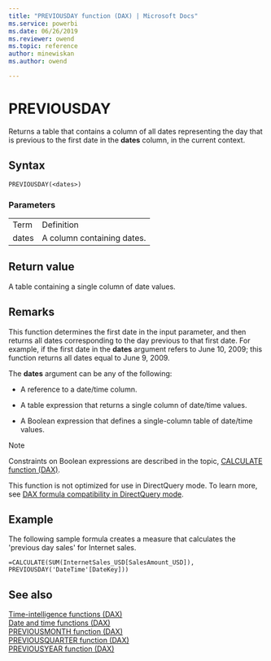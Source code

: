 ```yaml
---
title: "PREVIOUSDAY function (DAX) | Microsoft Docs"
ms.service: powerbi 
ms.date: 06/26/2019
ms.reviewer: owend
ms.topic: reference
author: minewiskan
ms.author: owend

---
```

# PREVIOUSDAY
Returns a table that contains a column of all dates representing the day that is previous to the first date in the **dates** column, in the current context.  
  
## Syntax  
  
```dax
PREVIOUSDAY(<dates>)  
```
  
### Parameters  
  
|||  
|-|-|  
|Term|Definition|  
|dates|A column containing dates.|  
  
## Return value  
A table containing a single column of date values.  
  
## Remarks  
This function determines the first date in the input parameter, and then returns all dates corresponding to the day previous to that first date. For example, if the first date in the **dates** argument refers to June 10, 2009; this function returns all dates equal to June 9, 2009.  
  
The **dates** argument can be any of the following:  
  
-   A reference to a date/time column.  
  
-   A table expression that returns a single column of date/time values.  
  
-   A Boolean expression that defines a single-column table of date/time values.  
  
> [!NOTE]  
> Constraints on Boolean expressions are described in the topic, [CALCULATE function &#40;DAX&#41;](calculate-function-dax.md).  
  
This function is not optimized for use in DirectQuery mode. To learn more, see  [DAX formula compatibility in DirectQuery mode](https://go.microsoft.com/fwlink/?LinkId=219172). 
  
## Example  
The following sample formula creates a measure that calculates the 'previous day sales' for Internet sales.  
  
```dax
=CALCULATE(SUM(InternetSales_USD[SalesAmount_USD]), PREVIOUSDAY('DateTime'[DateKey]))  
```
  
## See also  
[Time-intelligence functions &#40;DAX&#41;](time-intelligence-functions-dax.md)  
[Date and time functions &#40;DAX&#41;](date-and-time-functions-dax.md)  
[PREVIOUSMONTH function &#40;DAX&#41;](previousmonth-function-dax.md)  
[PREVIOUSQUARTER function &#40;DAX&#41;](previousquarter-function-dax.md)  
[PREVIOUSYEAR function &#40;DAX&#41;](previousyear-function-dax.md)  
  
